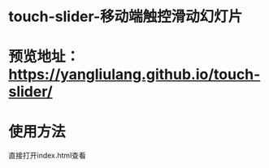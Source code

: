 # touch-slider-移动端触控滑动幻灯片
# 预览地址：https://yangliulang.github.io/touch-slider/
# 使用方法
直接打开index.html查看
